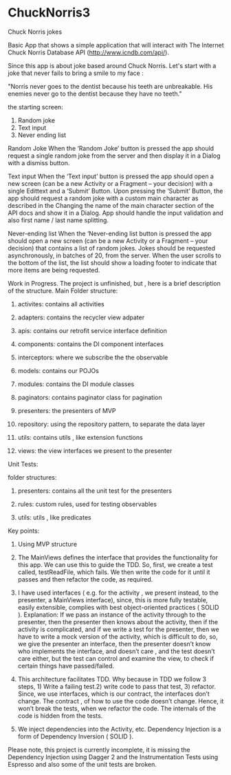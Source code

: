 # ChuckNorris3
Chuck Norris jokes

Basic App that shows a simple application that will interact with
The Internet Chuck Norris Database API (http://www.icndb.com/api/).

Since this app is about joke based around Chuck Norris. Let's start with a joke that never fails to bring a smile to my face :

"Norris never goes to the dentist because his teeth are unbreakable. His enemies never go to the dentist because they have no teeth."



the starting screen:
1) Random joke
2) Text input
3) Never ending list

Random Joke
When the ‘Random Joke’ button is pressed the app should request a
single random joke from the server and then display it in a Dialog with a
dismiss button.

Text input
When the ‘Text input’ button is pressed the app should open a new
screen (can be a new Activity or a Fragment – your decision) with a single
Edittext and a ‘Submit’ Button.
Upon pressing the ‘Submit’ Button, the app should request a random joke
with a custom main character as described in the Changing the name of
the main character section of the API docs and show it in a Dialog.
App should handle the input validation and also first name / last name
splitting.

Never-ending list
When the ‘Never-ending list button is pressed the app should open a new
screen (can be a new Activity or a Fragment – your decision) that
contains a list of random jokes. Jokes should be requested
asynchronously, in batches of 20, from the server. When the user scrolls
to the bottom of the list, the list should show a loading footer to indicate
that more items are being requested.

Work in Progress. The project is unfinished, but , here is a brief description of the structure.
Main Folder structure:

1) activites: contains all activities 

2) adapters: contains the recycler view adpater 

3) apis: contains our retrofit service interface definition

4) components: contains the DI component interfaces 

5) interceptors: where we subscribe the the observable 

6) models: contains our POJOs 

7) modules: contains the DI module classes 

8) paginators: contains paginator class for pagination

9) presenters: the presenters of MVP 

10) repository: using the repository pattern, to separate the data layer

11) utils: contains utils , like extension functions

12) views: the view interfaces we present to the presenter

Unit Tests:

folder structures:

1) presenters: contains all the unit test for the presenters

2) rules: custom rules, used for testing observables

3) utils: utils , like predicates


Key points:

1. Using MVP structure

2. The MainViews defines the interface that provides the functionality for this app. We can use this to guide the TDD. So, first, we create a test called, testReadFile, which fails. We then write the code for it until it passes and then refactor the code, as required.

3. I have used interfaces ( e.g. for the activity , we present instead, to the presenter, a MainViews interface), since, this is more fully testable, easily extensible, complies with best object-oriented practices ( SOLID ). Explanation: If we pass an instance of the activity through to the presenter, then the presenter then knows about the activity, then if the activity is complicated, and if we write a test for the presenter, then we have to write a mock version of the activity, which is difficult to do, so, we give the presenter an interface, then the presenter doesn’t know who implements the interface, and doesn’t care , and the test doesn’t care either, but the test can control and examine the view, to check if certain things have passed/failed. 

4. This architecture facilitates TDD. Why because in TDD we follow 3 steps, 1) Write a failing test.2) write code to pass that test, 3) refactor. Since, we use interfaces, which is our contract, the interfaces don’t change. The contract , of how to use the code doesn’t change. Hence, it won’t break the tests, when we refactor the code. The internals of the code is hidden from the tests. 

6. We inject dependencies into the Activity, etc. Dependency Injection is a form of Dependency Inversion ( SOLID ). 

Please note, this project is currently incomplete, it is missing the Dependency Injection using Dagger 2 and the Instrumentation Tests using Espresso and also some of the unit tests are broken.
